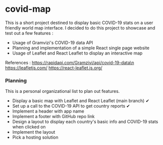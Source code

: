 # covid-map

This is a short project destined to display basic COVID-19 stats on a user friendly world map interface.
I decided to do this project to showcase and test out a few features :
- Usage of Gramvizi's COVID-19 data API
- Planning and implementation of a simple React single page website
- Usage of Leaflet and React Leaflet to display an interactive map

References :
https://rapidapi.com/Gramzivi/api/covid-19-data\n
https://leafletjs.com/
https://react-leaflet.js.org/

### Planning

This is a personal organizational list to plan out features.
- Display a basic map with Leaflet and React Leaflet (main branch) ✔
- Set up a call to the COVID-19 API to get country reports ✔
- Implement a header with app name 
- Implement a footer with GitHub repo link
- Design a layout to display each country's basic info and COVID-19 stats when clicked on
- Implement the layout
- Pick a hosting solution
